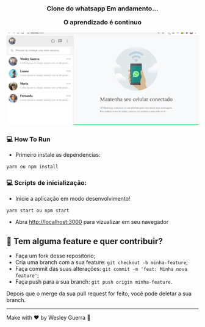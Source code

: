 <h3 align="center">
  Clone do whatsapp
    Em andamento...
  <p> O aprendizado é continuo </P>
</h3>

<p align="center">
   <img src="whatsapp_2.gif" >
</p>

### :computer: How To Run

- Primeiro instale as dependencias:

```bash
yarn ou npm install
```

### :computer: Scripts de inicialização:

- Inicie a aplicação em modo desenvolvimento!

```bash
yarn start ou npm start
```

- Abra [http://localhost:3000](http://localhost:3000) para vizualizar em seu navegador

## 🤔 Tem alguma feature e quer contribuir?

- Faça um fork desse repositório;
- Cria uma branch com a sua feature: `git checkout -b minha-feature`;
- Faça commit das suas alterações: `git commit -m 'feat: Minha nova feature'`;
- Faça push para a sua branch: `git push origin minha-feature`.

Depois que o merge da sua pull request for feito, você pode deletar a sua branch.

---

Make with ♥ by Wesley Guerra :wave:
